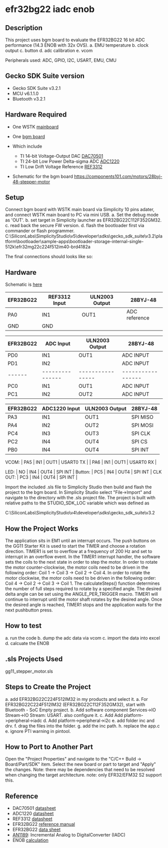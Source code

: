 # efr32bg22 iadc enob #

## Description ##

This project uses bgm board to evaluate the EFR32BG22 16 bit ADC performance (14.3 ENOB with 32x OVS). 
a. EMU temperature
b. clock output
c. button
d. adc calibration
e. vcom

Peripherals used: ADC, GPIO, I2C, USART, EMU, CMU

## Gecko SDK Suite version ##

- Gecko SDK Suite v3.2.1
- MCU v6.1.1.0
- Bluetooth v3.2.1

## Hardware Required ##

- One WSTK [mainboard](https://www.silabs.com/development-tools/wireless/wireless-starter-kit-mainboard)
- One [bgm board](https://components101.com/motors/28byj-48-stepper-motor)

- Which include 
  - TI 14-bit Voltage-Output DAC [DAC70501](https://www.ti.com/lit/ds/symlink/dac70501.pdf)
  - TI 24-bit Low Power Delta-sigma ADC [ADC1220](https://www.ti.com/lit/ds/symlink/ads1220.pdf)
  - TI Low Drift Voltage Reference [REF3312](https://www.ti.com/product/REF3312)
- Schematic for the bgm board
<https://components101.com/motors/28byj-48-stepper-motor>
## Setup ##

Connect bgm board with WSTK main board via Simplicity 10 pins adater, and connect WSTK main board to PC via mini USB.
a. Set the debug mode as 'OUT'.
b. set target in Simplicity launcher as EFR32BG22C112F352GM32.
c. read back the secure FW version.
d. flash the bootloader first via commander or flash programmer.
C:\SiliconLabs\SimplicityStudio\v5\developer\sdks\gecko_sdk_suite\v3.2\platform\bootloader\sample-apps\bootloader-storage-internal-single-512k\efr32mg22c224f512im40-brd4182a


The final connections should looks like so:

## Hardware ##
Schematic is [here](doc/bgm.pdf)

| EFR32BG22 | REF3312 Input | ULN2003 Output | 28BYJ-48        |
|------|---------------|----------------|-----------------|
| PA0  | IN1           | OUT1           | ADC reference   |
| GND  | GND           |                |                 |


| EFR32BG22 | ADC Input | ULN2003 Output | 28BYJ-48        |
|------|---------------|----------------|-----------------|
| PD0  | IN1           | OUT1           | ADC INPUT   |
| PD1  | IN2           |                | ADC INPUT   |
|------|---------------|----------------|-----------------|
| PC0  | IN1           | OUT1           | ADC INPUT |
| PC1  | IN2           | OUT2           | ADC INPUT |


| EFR32BG22 | ADC1220 Input | ULN2003 Output | 28BYJ-48        |
|------|---------------|----------------|-----------------|
| PA3  | IN1           | OUT1           | SPI MISO |
| PA4  | IN2           | OUT2           | SPI MOSI |
| PC4  | IN3           | OUT3           | SPI CLK  |
| PC2  | IN4           | OUT4           | SPI CS   |
| PB0  | IN4           | OUT4           | SPI INT  |


VCOM:
| PA5  | IN1           | OUT1           | USART0 TX |
| PA6  | IN1           | OUT1           | USART0 RX |

LED:
| NO  | IN4           | OUT4           | SPI INT  |
Button:
| PC5  | IN4           | OUT4           | SPI INT  |
CLK OUT:
| PC3  | IN4           | OUT4           | SPI INT  |


Import the included .sls file to Simplicity Studio then build and flash the project to the bgm board.
In Simplicity Studio select "File->Import" and navigate to the directory with the .sls project file.
The project is built with relative paths to the STUDIO_SDK_LOC variable which was defined as

C:\SiliconLabs\SimplicityStudio\v4\developer\sdks\gecko_sdk_suite\v3.2

## How the Project Works ##

The application sits in EM1 until an interrupt occurs. The push buttons on the GG11 Starter Kit is used to start the TIMER and choose a rotation direction. TIMER1 is set to overflow at a frequency of 200 Hz and set to interrupt in an overflow event. In the TIMER1 interrupt handler, the software sets the coils to the next state in order to step the motor. In order to rotate the motor counter-clockwise, the motor coils need to be driven in the following order: Coil 1 -> Coil 3 -> Coil 2 -> Coil 4. In order to rotate the motor clockwise, the motor coils need to be driven in the following order: Coil 4 -> Coil 2 -> Coil 3 -> Coil 1. The calculateSteps() function determines the number of full steps required to rotate by a specified angle. The desired delta angle can be set using the ANGLE_PER_TRIGGER macro. TIMER1 will continue to interrupt until the motor shaft rotates by the desired angle. Once the desired angle is reached, TIMER1 stops and the application waits for the next pushbutton press.

## How to test ##
a. run the code
b. dump the adc data via vcom
c. import the data into excel
d. calcuate the ENOB

## .sls Projects Used ##

gg11_stepper_motor.sls

## Steps to Create the Project ##
a. add EFR32BG22C224F512IM32 in my products and select it.
a. For EFR32BG22C224F512IM32 (EFR32BG22C112F352GM32), start with Bluetooth - SoC Empty project.
b. Add software component Services->IO Stream->IO Stream: USART. also configure it.
c. Add Add platform->peripheral->iadc
d. Add platform->peripheral->i2c
e. add folder inc and drv.
f. drag the files into the folder.
g. add the inc path.
h. replace the app.c
e. ignore PTI warning in pintool.

## How to Port to Another Part ##

Open the "Project Properties" and navigate to the "C/C++ Build -> Board/Part/SDK" item. Select the new board or part to target and "Apply" the changes.  Note: there may be dependencies that need to be resolved when changing the target architecture.
note: only EFR32/EFM32 S2 support this.

## Reference ##
- DAC70501 [datasheet](https://www.ti.com/lit/ds/symlink/dac70501.pdf)
- ADC1220 [datasheet](https://www.ti.com/lit/ds/symlink/ads1220.pdf)
- REF3312 [datasheet](https://www.ti.com/product/REF3312)
- EFR32BG22 [reference manual](https://www.silabs.com/documents/public/reference-manuals/brd4185a-rm.pdf)
- EFR32BG22 [data sheet](https://www.silabs.com/documents/public/data-sheets/efr32bg22-datasheet.pdf)
- [AN1189](https://www.silabs.com/documents/public/application-notes/an1189-efr32-iadc.pdf): Incremental Analog to DigitalConverter (IADC)
- ENOB [calculation](https://www.tij.co.jp/lit/ug/tiduda7/tiduda7.pdf?ts=1630225963102&ref_url=https%253A%252F%252Fwww.google.com%252F)
